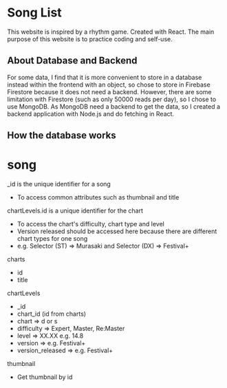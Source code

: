 # Song List

This website is inspired by a rhythm game. Created with React. The main purpose of this website is to practice coding and self-use.

## About Database and Backend
For some data, I find that it is more convenient to store in a database instead within the frontend with an object, so chose to store in Firebase Firestore because it does not need a backend.
However, there are some limitation with Firestore (such as only 50000 reads per day), so I chose to use MongoDB.
As MongoDB need a backend to get the data, so I created a backend application with Node.js and do fetching in React.

## How the database works

# song
_id is the unique identifier for a song
- To access common attributes such as thumbnail and title

chartLevels.id is a unique identifier for the chart
- To access the chart's difficulty, chart type and level
- Version released should be accessed here because there are different chart types for one song
- e.g. Selector (ST) => Murasaki and Selector (DX) => Festival+

charts 
- id
- title

chartLevels
- _id 
- chart_id (id from charts) 
- chart => d or s
- difficulty => Expert, Master, Re:Master
- level => XX.XX e.g. 14.8
- version => e.g. Festival+
- version_released => e.g. Festival+

thumbnail 
- Get thumbnail by id

